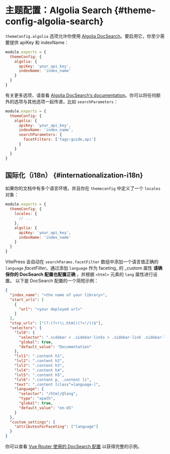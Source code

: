 # 主题配置：Algolia Search {#theme-config-algolia-search}

`themeConfig.algolia` 选项允许你使用 [Algolia DocSearch](https://docsearch.algolia.com/)。要启用它，你至少需要提供 apiKey 和 indexName：

```js
module.exports = {
  themeConfig: {
    algolia: {
      apiKey: 'your_api_key',
      indexName: 'index_name'
    }
  }
}
```

有关更多选项，请查看 [Algolia DocSearch‘s documentation](https://docsearch.algolia.com/docs/behavior)。你可以将任何额外的选项与其他选项一起传递，比如 `searchParameters`：

```js
module.exports = {
  themeConfig: {
    algolia: {
      apiKey: 'your_api_key',
      indexName: 'index_name',
      searchParameters: {
        facetFilters: ['tags:guide,api']
      }
    }
  }
}
```

## 国际化（i18n） {#internationalization-i18n}

如果你的文档中有多个语言环境，并且你在 `themeconfig` 中定义了一个 `locales` 对象：

```js
module.exports = {
  themeConfig: {
    locales: {
      // ...
    },
    algolia: {
      apiKey: 'your_api_key',
      indexName: 'index_name'
    }
  }
}
```

VitePress 会自动在 `searchParams.facetFilter` 数组中添加一个语言值正确的 `language` _facetFilter_。通过添加 `language` 作为 faceting\_ 的 \_custom 属性 **请确保你的 DocSearch 配置也配置正确** ，并根据 `<html>` 元素的 `lang` 属性进行设置。 以下是 DocSearch 配置的一个简短示例：

```json
{
  "index_name": "<the name of your library>",
  "start_urls": [
    {
      "url": "<your deployed url>"
    }
  ],
  "stop_urls": ["(?:(?<!\\.html)(?<!/))$"],
  "selectors": {
    "lvl0": {
      "selector": ".sidebar > .sidebar-links > .sidebar-link .sidebar-link-item.active",
      "global": true,
      "default_value": "Documentation"
    },
    "lvl1": ".content h1",
    "lvl2": ".content h2",
    "lvl3": ".content h3",
    "lvl4": ".content h4",
    "lvl5": ".content h5",
    "lvl6": ".content p, .content li",
    "text": ".content [class^=language-]",
    "language": {
      "selector": "/html/@lang",
      "type": "xpath",
      "global": true,
      "default_value": "en-US"
    }
  },
  "custom_settings": {
    "attributesForFaceting": ["language"]
  }
}
```

你可以查看 [Vue Router 使用的 DocSearch 配置](https://github.com/algolia/docsearch-configs/blob/master/configs/next_router_vuejs.json) 以获得完整的示例。
